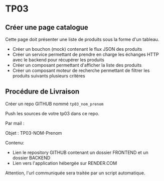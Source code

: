 # TP03

## Créer une page catalogue

Cette page doit présenter une liste de produits sous la forme d'un tableau.

- Créer un bouchon (mock) contenant le flux JSON des produits
- Créer un service permettant de prendre en charge les échanges HTTP avec le backend pour récupérer les produits
- Créer un composant permettant d'afficher la liste des produits
- Créer un composant moteur de recherche permettant de filtrer les produits suivants plusieurs critères

## Procédure de Livraison

Créer un repo GITHUB nommé `tp03_nom_prenom`

Push les sources de votre tp03 dans ce repo.

Par mail :

Objet : TP03-NOM-Prenom

Contenu:

- Lien le repository GITHUB contenant un dossier FRONTEND et un dossier BACKEND
- Lien vers l'application hébergée sur RENDER.COM

Attention, l'url communiquée sera traitée par un script automatique.
